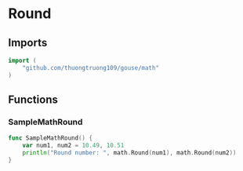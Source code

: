 # Round

## Imports

```go
import (
	"github.com/thuongtruong109/gouse/math")
```
## Functions


### SampleMathRound

```go
func SampleMathRound() {
	var num1, num2 = 10.49, 10.51
	println("Round number: ", math.Round(num1), math.Round(num2))
}```
